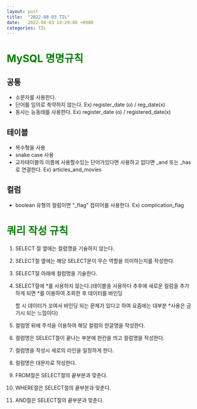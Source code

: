 ```yaml
---
layout: post
title:  "2022-08-03 TIL"
date:   2022-08-03 14:29:06 +0900
categories: TIL
---
```


<span style="color:green"> MySQL 명명규칙 </span>
================================================

공통
----
- 소문자를 사용한다.
- 단어를 임의로 축약하지 않는다. Ex) register_date (o) / reg_date(x)
- 동사는 능동태를 사용한다. Ex) register_date (o) / registered_date(x)


테이블
-----
- 복수형을 사용
- snake case 사용
- 교차테이블의 이름에 사용할수있는 단어가있다면 사용하고 없다면 _and 또는 _has로 연결한다. Ex) articles_and_movies


컬럼
---
- boolean 유형의 컬럼이면 "_flag" 접미어를 사용한다. Ex) complication_flag

<span style="color:green"> 쿼리 작성 규칙 </span>
====================================================

1. SELECT 절 옆에는 컬럼명을 기술하지 않는다.

2. SELECT절 옆에는 해당 SELECT문이 무슨 역할을 의미하는지를 작성한다.

3. SELECT절 아래에 컬럼명을 기술한다.

4. SELECT절에 *를 사용하지 않는다.(테이블을 사용하다 추후에 새로운 컬럼을 추가하게 되면 *를 이용하여 조회한 후 데이터를 바인딩

    할 시 데이터가 꼬여서 바인딩 되는 문제가 있다고 하여 요즘에는 대부분 *사용은 금기시 되는 느낌이다)

5. 컬럼명 뒤에 주석을 이용하여 해당 컬럼의 한글명을 작성한다.

6. 컬럼명은 SELECT절이 끝나는 부분에 한칸을 띄고 컬럼명을 작성한다.

7. 컬럼명을 작성시 세로의 라인을 일정하게 한다.

8. 컬럼명은 대문자로 작성한다.

9. FROM절은 SELECT절의 끝부분과 맞춘다.

10. WHERE절은 SELECT절의 끝부분과 맞춘다.

11. AND절은  SELECT절의 끝부분과 맞춘다.





